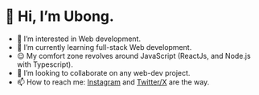 # 👋 Hi, I’m Ubong.
- 👀 I’m interested in Web development.
- 🌱 I’m currently learning full-stack Web development.
- 😌 My comfort zone revolves around JavaScript (ReactJs, and Node.js with Typescript).
- 💞️ I’m looking to collaborate on any web-dev project.
- 📫 How to reach me: [Instagram](https://www.instagram.com/ub_inyang/) and [Twitter/X](https://twitter.com/hedonist_ub) are the way.

<!---
gnobu/gnobu is a ✨ special ✨ repository because its `README.md` (this file) appears on your GitHub profile.
You can click the Preview link to take a look at your changes.
--->

